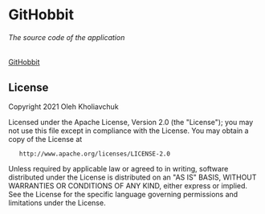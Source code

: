 # GitHobbit

###### The source code of the application
[GitHobbit](https://play.google.com/store/apps/details?id=ua.in.khol.oleh.githobbit)

## License

   Copyright 2021 Oleh Kholiavchuk

   Licensed under the Apache License, Version 2.0 (the "License");
   you may not use this file except in compliance with the License.
   You may obtain a copy of the License at

       http://www.apache.org/licenses/LICENSE-2.0

   Unless required by applicable law or agreed to in writing, software
   distributed under the License is distributed on an "AS IS" BASIS,
   WITHOUT WARRANTIES OR CONDITIONS OF ANY KIND, either express or implied.
   See the License for the specific language governing permissions and
   limitations under the License.

